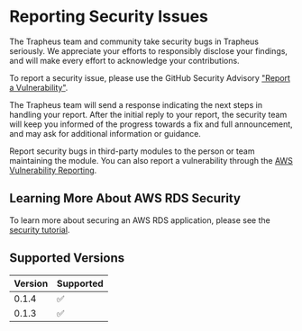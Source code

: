 # Reporting Security Issues

The Trapheus team and community take security bugs in Trapheus seriously. We appreciate your efforts to responsibly disclose your findings, and will make every effort to acknowledge your contributions.

To report a security issue, please use the GitHub Security Advisory ["Report a Vulnerability"](https://github.com/intuit/Trapheus/blob/master/.github/CONTRIBUTING.md).

The Trapheus team will send a response indicating the next steps in handling your report. After the initial reply to your report, the security team will keep you informed of the progress towards a fix and full announcement, and may ask for additional information or guidance.

Report security bugs in third-party modules to the person or team maintaining the module. You can also report a vulnerability through the [AWS Vulnerability Reporting](https://aws.amazon.com/security/vulnerability-reporting/).

## Learning More About AWS RDS Security

To learn more about securing an AWS RDS application, please see the [security tutorial](https://docs.aws.amazon.com/AmazonRDS/latest/UserGuide/UsingWithRDS.html).


## Supported Versions


| Version | Supported          |
| ------- | ------------------ |
| 0.1.4   | ✅                 |
| 0.1.3   | ✅                 |
          
